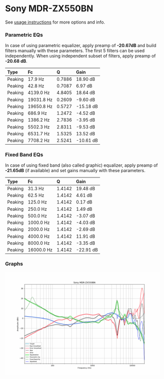 # Sony MDR-ZX550BN
See [usage instructions](https://github.com/jaakkopasanen/AutoEq#usage) for more options and info.

### Parametric EQs
In case of using parametric equalizer, apply preamp of **-20.67dB** and build filters manually
with these parameters. The first 5 filters can be used independently.
When using independent subset of filters, apply preamp of **-20.68 dB**.

| Type    | Fc         |      Q | Gain      |
|:--------|:-----------|:-------|:----------|
| Peaking | 17.9 Hz    | 0.7886 | 18.90 dB  |
| Peaking | 42.8 Hz    | 0.7087 | 6.97 dB   |
| Peaking | 4139.0 Hz  | 4.8405 | 18.64 dB  |
| Peaking | 19031.8 Hz | 0.2609 | -9.60 dB  |
| Peaking | 19650.8 Hz | 0.5727 | -15.18 dB |
| Peaking | 686.9 Hz   | 1.2472 | -4.52 dB  |
| Peaking | 1386.2 Hz  | 2.7836 | -3.95 dB  |
| Peaking | 5502.3 Hz  | 2.8311 | -9.53 dB  |
| Peaking | 6531.7 Hz  | 1.5325 | 13.52 dB  |
| Peaking | 7708.2 Hz  | 2.5241 | -10.61 dB |

### Fixed Band EQs
In case of using fixed band (also called graphic) equalizer, apply preamp of **-21.65dB**
(if available) and set gains manually with these parameters.

| Type    | Fc         |      Q | Gain      |
|:--------|:-----------|:-------|:----------|
| Peaking | 31.3 Hz    | 1.4142 | 19.48 dB  |
| Peaking | 62.5 Hz    | 1.4142 | 4.61 dB   |
| Peaking | 125.0 Hz   | 1.4142 | 0.17 dB   |
| Peaking | 250.0 Hz   | 1.4142 | 1.49 dB   |
| Peaking | 500.0 Hz   | 1.4142 | -3.07 dB  |
| Peaking | 1000.0 Hz  | 1.4142 | -4.03 dB  |
| Peaking | 2000.0 Hz  | 1.4142 | -2.69 dB  |
| Peaking | 4000.0 Hz  | 1.4142 | 11.91 dB  |
| Peaking | 8000.0 Hz  | 1.4142 | -3.35 dB  |
| Peaking | 16000.0 Hz | 1.4142 | -22.91 dB |

### Graphs
![](./Sony%20MDR-ZX550BN.png)